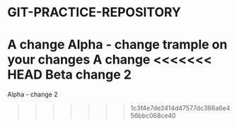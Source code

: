 # GIT-PRACTICE-REPOSITORY
A change
Alpha - change
trample on your changes
A change
<<<<<<< HEAD
Beta change 2
=======
Alpha - change 2
>>>>>>> 1c3f4e7de2414d47577dc386a6e456bbc068ce40
